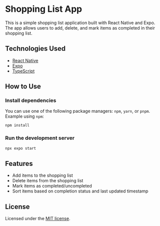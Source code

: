 # Shopping List App

This is a simple shopping list application built with React Native and Expo. The app allows users to add, delete, and mark items as completed in their shopping list.

## Technologies Used

- [React Native](https://reactnative.dev/)
- [Expo](https://expo.dev/)
- [TypeScript](https://www.typescriptlang.org/)

## How to Use

### Install dependencies

You can use one of the following package managers: `npm`, `yarn`, or `pnpm`. Example using `npm`:

```bash
npm install
```

### Run the development server

```bash
npx expo start
```

## Features

- Add items to the shopping list
- Delete items from the shopping list
- Mark items as completed/uncompleted
- Sort items based on completion status and last updated timestamp

## License

Licensed under the [MIT license](LICENSE).
